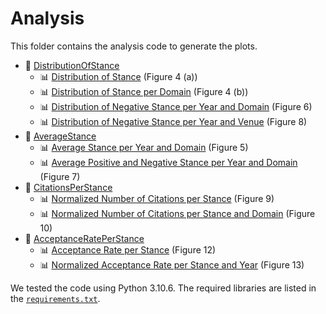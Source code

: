 # Analysis
This folder contains the analysis code to generate the plots.
 * 📂 [DistributionOfStance](DistributionOfStance)
   * 📊 [Distribution of Stance](DistributionOfStance/DistributionOfStance.py) (Figure 4 (a))
   * 📊 [Distribution of Stance per Domain](DistributionOfStance/DistributionOfStancePerDomain.py) (Figure 4 (b))
   * 📊 [Distribution of Negative Stance per Year and Domain](DistributionOfStance/DistributionOfNegativeStancePerYearAndDomain.py) (Figure 6)
   * 📊 [Distribution of Negative Stance per Year and Venue](DistributionOfStance/DistributionOfNegativeStancePerYearAndVenue.py) (Figure 8)
 * 📂 [AverageStance](AverageStance)
   * 📊 [Average Stance per Year and Domain](AverageStance/AverageStancePerYearAndDomain.py) (Figure 5)
   * 📊 [Average Positive and Negative Stance per Year and Domain](AverageStance/AveragePositiveNegativeStancePerYearAndDomain.py) (Figure 7)
 * 📂 [CitationsPerStance](CitationsPerStance)
   * 📊 [Normalized Number of Citations per Stance](CitationsPerStance/NormalizedNumberOfCitationsPerStance.py) (Figure 9)
   * 📊 [Normalized Number of Citations per Stance and Domain](CitationsPerStance/NormalizedNumberOfCitationsPerStanceAndDomain.py) (Figure 10)
 * 📂 [AcceptanceRatePerStance](AcceptanceRatePerStance)
   * 📊 [Acceptance Rate per Stance](AcceptanceRatePerStance/AcceptanceRatePerStance.py) (Figure 12)
   * 📊 [Normalized Acceptance Rate per Stance and Year](AcceptanceRatePerStance/NormalizedAcceptanceRatePerStanceAndYear.py) (Figure 13)

We tested the code using Python 3.10.6. The required libraries are listed in the [`requirements.txt`](requirements.txt).
